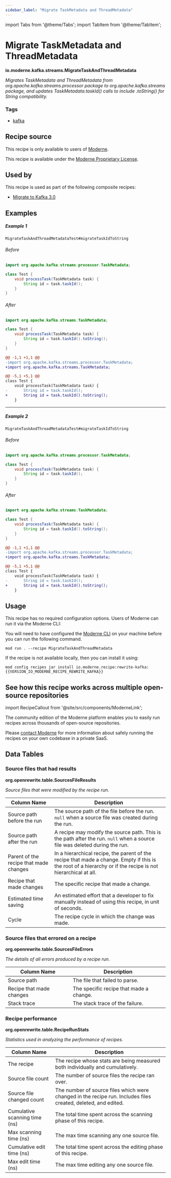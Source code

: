 ```yaml
---
sidebar_label: "Migrate TaskMetadata and ThreadMetadata"
---
```


import Tabs from '@theme/Tabs';
import TabItem from '@theme/TabItem';

# Migrate TaskMetadata and ThreadMetadata

**io.moderne.kafka.streams.MigrateTaskAndThreadMetadata**

_Migrates TaskMetadata and ThreadMetadata from org.apache.kafka.streams.processor package to org.apache.kafka.streams package, and updates TaskMetadata.taskId() calls to include .toString() for String compatibility._

### Tags

* [kafka](/reference/recipes-by-tag#kafka)

## Recipe source

This recipe is only available to users of [Moderne](https://docs.moderne.io/).


This recipe is available under the [Moderne Proprietary License](https://docs.moderne.io/licensing/overview).


## Used by

This recipe is used as part of the following composite recipes:

* [Migrate to Kafka 3.0](/recipes/kafka/migratetokafka30.md)

## Examples
##### Example 1
`MigrateTaskAndThreadMetadataTest#migrateTaskIdToString`


<Tabs groupId="beforeAfter">
<TabItem value="java" label="java">


###### Before
```java
import org.apache.kafka.streams.processor.TaskMetadata;

class Test {
    void processTask(TaskMetadata task) {
        String id = task.taskId();
    }
}
```

###### After
```java
import org.apache.kafka.streams.TaskMetadata;

class Test {
    void processTask(TaskMetadata task) {
        String id = task.taskId().toString();
    }
}
```

</TabItem>
<TabItem value="diff" label="Diff" >

```diff
@@ -1,1 +1,1 @@
-import org.apache.kafka.streams.processor.TaskMetadata;
+import org.apache.kafka.streams.TaskMetadata;

@@ -5,1 +5,1 @@
class Test {
    void processTask(TaskMetadata task) {
-       String id = task.taskId();
+       String id = task.taskId().toString();
    }
```
</TabItem>
</Tabs>

---

##### Example 2
`MigrateTaskAndThreadMetadataTest#migrateTaskIdToString`


<Tabs groupId="beforeAfter">
<TabItem value="java" label="java">


###### Before
```java
import org.apache.kafka.streams.processor.TaskMetadata;

class Test {
    void processTask(TaskMetadata task) {
        String id = task.taskId();
    }
}
```

###### After
```java
import org.apache.kafka.streams.TaskMetadata;

class Test {
    void processTask(TaskMetadata task) {
        String id = task.taskId().toString();
    }
}
```

</TabItem>
<TabItem value="diff" label="Diff" >

```diff
@@ -1,1 +1,1 @@
-import org.apache.kafka.streams.processor.TaskMetadata;
+import org.apache.kafka.streams.TaskMetadata;

@@ -5,1 +5,1 @@
class Test {
    void processTask(TaskMetadata task) {
-       String id = task.taskId();
+       String id = task.taskId().toString();
    }
```
</TabItem>
</Tabs>


## Usage

This recipe has no required configuration options. Users of Moderne can run it via the Moderne CLI:
<Tabs groupId="projectType">


<TabItem value="moderne-cli" label="Moderne CLI">

You will need to have configured the [Moderne CLI](https://docs.moderne.io/user-documentation/moderne-cli/getting-started/cli-intro) on your machine before you can run the following command.

```shell title="shell"
mod run . --recipe MigrateTaskAndThreadMetadata
```

If the recipe is not available locally, then you can install it using:
```shell
mod config recipes jar install io.moderne.recipe:rewrite-kafka:{{VERSION_IO_MODERNE_RECIPE_REWRITE_KAFKA}}
```
</TabItem>
</Tabs>

## See how this recipe works across multiple open-source repositories

import RecipeCallout from '@site/src/components/ModerneLink';

<RecipeCallout link="https://app.moderne.io/recipes/io.moderne.kafka.streams.MigrateTaskAndThreadMetadata" />

The community edition of the Moderne platform enables you to easily run recipes across thousands of open-source repositories.

Please [contact Moderne](https://moderne.io/product) for more information about safely running the recipes on your own codebase in a private SaaS.
## Data Tables

<Tabs groupId="data-tables">
<TabItem value="org.openrewrite.table.SourcesFileResults" label="SourcesFileResults">

### Source files that had results
**org.openrewrite.table.SourcesFileResults**

_Source files that were modified by the recipe run._

| Column Name | Description |
| ----------- | ----------- |
| Source path before the run | The source path of the file before the run. `null` when a source file was created during the run. |
| Source path after the run | A recipe may modify the source path. This is the path after the run. `null` when a source file was deleted during the run. |
| Parent of the recipe that made changes | In a hierarchical recipe, the parent of the recipe that made a change. Empty if this is the root of a hierarchy or if the recipe is not hierarchical at all. |
| Recipe that made changes | The specific recipe that made a change. |
| Estimated time saving | An estimated effort that a developer to fix manually instead of using this recipe, in unit of seconds. |
| Cycle | The recipe cycle in which the change was made. |

</TabItem>

<TabItem value="org.openrewrite.table.SourcesFileErrors" label="SourcesFileErrors">

### Source files that errored on a recipe
**org.openrewrite.table.SourcesFileErrors**

_The details of all errors produced by a recipe run._

| Column Name | Description |
| ----------- | ----------- |
| Source path | The file that failed to parse. |
| Recipe that made changes | The specific recipe that made a change. |
| Stack trace | The stack trace of the failure. |

</TabItem>

<TabItem value="org.openrewrite.table.RecipeRunStats" label="RecipeRunStats">

### Recipe performance
**org.openrewrite.table.RecipeRunStats**

_Statistics used in analyzing the performance of recipes._

| Column Name | Description |
| ----------- | ----------- |
| The recipe | The recipe whose stats are being measured both individually and cumulatively. |
| Source file count | The number of source files the recipe ran over. |
| Source file changed count | The number of source files which were changed in the recipe run. Includes files created, deleted, and edited. |
| Cumulative scanning time (ns) | The total time spent across the scanning phase of this recipe. |
| Max scanning time (ns) | The max time scanning any one source file. |
| Cumulative edit time (ns) | The total time spent across the editing phase of this recipe. |
| Max edit time (ns) | The max time editing any one source file. |

</TabItem>

</Tabs>
